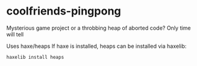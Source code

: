 # coolfriends-pingpong
Mysterious game project or a throbbing heap of aborted code? Only time will tell

Uses haxe/heaps
If haxe is installed, heaps can be installed via haxelib:
~~~~
haxelib install heaps
~~~~
